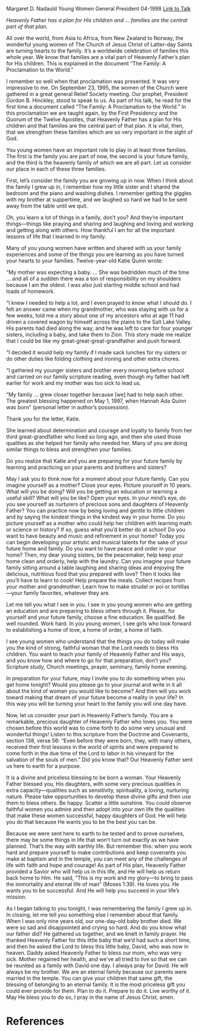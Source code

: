 Margaret D. Nadauld
Young Women General President
04-1998
[Link to Talk](https://www.churchofjesuschrist.org/study/general-conference/1998/04/turning-hearts-to-the-family?lang=eng)

_Heavenly Father has a plan for His children and … families are the central part of that plan._

All over the world, from Asia to Africa, from New Zealand to Norway, the wonderful young women of The Church of Jesus Christ of Latter-day Saints are turning hearts to the family. It’s a worldwide celebration of families this whole year. We know that families are a vital part of Heavenly Father’s plan for His children. This is explained in the document “The Family: A Proclamation to the World.”

I remember so well when that proclamation was presented. It was very impressive to me. On September 23, 1995, the women of the Church were gathered in a great general Relief Society meeting. Our prophet, President Gordon B. Hinckley, stood to speak to us. As part of his talk, he read for the first time a document called “The Family: A Proclamation to the World.” In this proclamation we are taught again, by the First Presidency and the Quorum of the Twelve Apostles, that Heavenly Father has a plan for His children and that families are the central part of that plan. It is vital, then, that we strengthen these families which are so very important in the sight of God.

You young women have an important role to play in at least three families. The first is the family you are part of now, the second is your future family, and the third is the heavenly family of which we are all part. Let us consider our place in each of these three families.

First, let’s consider the family you are growing up in now. When I think about the family I grew up in, I remember how my little sister and I shared the bedroom and the piano and washing dishes. I remember getting the giggles with my brother at suppertime, and we laughed so hard we had to be sent away from the table until we quit.

Oh, you learn a lot of things in a family, don’t you? And they’re important things—things like praying and sharing and laughing and loving and working and getting along with others. How thankful I am for all the important lessons of life that I learned in my family.

Many of you young women have written and shared with us your family experiences and some of the things you are learning as you have turned your hearts to your families. Twelve-year-old Katie Quinn wrote:

“My mother was expecting a baby. … She was bedridden much of the time … and all of a sudden there was a ton of responsibility on my shoulders because I am the oldest. I was also just starting middle school and had loads of homework.

“I knew I needed to help a lot, and I even prayed to know what I should do. I felt an answer came when my grandmother, who was staying with us for a few weeks, told me a story about one of my ancestors who at age 11 had driven a covered wagon by himself across the plains to the Salt Lake Valley. His parents had died along the way, and he was left to care for four younger sisters, including a baby, and take them to Zion. This story made me realize that I could be like my great-great-great-grandfather and push forward.

“I decided it would help my family if I made sack lunches for my sisters or do other duties like folding clothing and ironing and other extra chores.

“I gathered my younger sisters and brother every morning before school and carried on our family scripture reading, even though my father had left earlier for work and my mother was too sick to lead us.

“My family … grew closer together because [we] had to help each other. The greatest blessing happened on May 1, 1997, when Hannah Ada Quinn was born” (personal letter in author’s possession).

Thank you for the letter, Katie.

She learned about determination and courage and loyalty to family from her third great-grandfather who lived so long ago, and then she used those qualities as she helped her family who needed her. Many of you are doing similar things to bless and strengthen your families.

Do you realize that Katie and you are preparing for your future family by learning and practicing on your parents and brothers and sisters?

May I ask you to think now for a moment about your future family. Can you imagine yourself as a mother? Close your eyes. Picture yourself in 10 years. What will you be doing? Will you be getting an education or learning a useful skill? What will you be like? Open your eyes. In your mind’s eye, do you see yourself as nurturers of precious sons and daughters of Heavenly Father? You can practice now by being loving and gentle to little children and by saying the kindest things in the kindest way in your home. Do you picture yourself as a mother who could help her children with learning math or science or history? If so, guess what you’d better do at school! Do you want to have beauty and music and refinement in your home? Today you can begin developing your artistic and musical talents for the sake of your future home and family. Do you want to have peace and order in your home? Then, my dear young sisters, be the peacemaker, help keep your home clean and orderly, help with the laundry. Can you imagine your future family sitting around a table laughing and sharing ideas and enjoying the delicious, nutritious food that you prepared with love? Then it looks like you’ll have to learn to cook! Help prepare the meals. Collect recipes from your mother and grandmother. Learn how to make strudel or poi or tortillas—your family favorites, whatever they are.

Let me tell you what I see in you. I see in you young women who are getting an education and are preparing to bless others through it. Please, for yourself and your future family, choose a fine education. Be qualified. Be well rounded. Work hard. In you young women, I see girls who look forward to establishing a home of love, a home of order, a home of faith.

I see young women who understand that the things you do today will make you the kind of strong, faithful woman that the Lord needs to bless His children. You want to teach your family of Heavenly Father and His ways, and you know how and where to go for that preparation, don’t you? Scripture study, Church meetings, prayer, seminary, family home evening.

In preparation for your future, may I invite you to do something when you get home tonight? Would you please go to your journal and write in it all about the kind of woman you would like to become? And then will you work toward making that dream of your future become a reality in your life? In this way you will be turning your heart to the family you will one day have.

Now, let us consider your part in Heavenly Father’s family. You are a remarkable, precious daughter of Heavenly Father who loves you. You were chosen before this world was to come forth to do some very unusual and wonderful things! Listen to this scripture from the Doctrine and Covenants, section 138, verse 56: “Even before they were born, they, with many others, received their first lessons in the world of spirits and were prepared to come forth in the due time of the Lord to labor in his vineyard for the salvation of the souls of men.” Did you know that? Our Heavenly Father sent us here to earth for a purpose.

It is a divine and priceless blessing to be born a woman. Your Heavenly Father blessed you, His daughters, with some very precious qualities in extra capacity—qualities such as sensitivity, spirituality, a loving, nurturing nature. Please take opportunities to develop these divine gifts and then use them to bless others. Be happy. Scatter a little sunshine. You could observe faithful women you admire and then adopt into your own life the qualities that make these women successful, happy daughters of God. He will help you do that because He wants you to be the best you can be.

Because we were sent here to earth to be tested and to prove ourselves, there may be some things in life that won’t turn out exactly as we have planned. That’s the way with earthly life. But remember this: when you work hard and prepare yourself to make contributions and keep covenants you make at baptism and in the temple, you can meet any of the challenges of life with faith and hope and courage! As part of His plan, Heavenly Father provided a Savior who will help us in this life, and He will help us return back home to Him. He said, “This is my work and my glory—to bring to pass the immortality and eternal life of man” (Moses 1:39). He loves you. He wants you to be successful. And He will help you succeed in your life’s mission.

As I began talking to you tonight, I was remembering the family I grew up in. In closing, let me tell you something else I remember about that family. When I was only nine years old, our one-day-old baby brother died. We were so sad and disappointed and crying so hard. And do you know what our father did? He gathered us together, and we knelt in family prayer. He thanked Heavenly Father for this little baby that we’d had such a short time, and then he asked the Lord to bless this little baby, David, who was now in heaven. Daddy asked Heavenly Father to bless our mom, who was very sick. Mother regained her health, and we’ve all tried to live so that we can be reunited as a family with David one day. I always pray for David. He will always be my brother. We are an eternal family because our parents were married in the temple. You can give your children that same gift, the blessing of belonging to an eternal family. It is the most priceless gift you could ever provide for them. Plan to do it. Prepare to do it. Live worthy of it. May He bless you to do so, I pray in the name of Jesus Christ, amen.

# References

